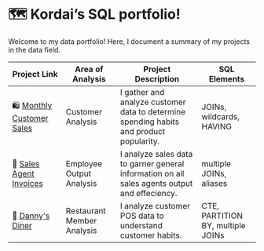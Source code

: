 # 🗺 Kordai’s SQL portfolio!


Welcome to my data portfolio! Here, I document a summary of my projects in the data field.

| Project Link | Area of Analysis | Project Description | SQL Elements |
| --- | --- | --- | --- |
| 🛍 [Monthly Customer Sales](https://github.com/naakordaiaddy/SQL-Portfolio-Projects/tree/main/Monthly_Customer_Sales) | Customer Analysis | I gather and analyze customer data to determine spending habits and product popularity. | JOINs, wildcards, HAVING |
| 🧾 [Sales Agent Invoices](https://github.com/naakordaiaddy/SQL-Portfolio-Projects/edit/main/Sales%20Agent%20Invoices/README.md) | Employee Output Analysis | I analyze sales data to garner general information on all sales agents output and effeciency. | multiple JOINs, aliases |
| 🍜 [Danny's Diner](https://github.com/naakordaiaddy/SQL-Portfolio-Projects/tree/main/Restaurant_Analytics)| Restaurant Member Analysis | I analyze customer POS data to understand customer habits. | CTE, PARTITION BY, multiple JOINs |
